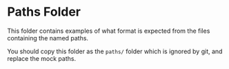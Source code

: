 # Paths Folder

This folder contains examples of what format is expected from the files containing the named paths.

You should copy this folder as the `paths/` folder which is ignored by git, and replace the mock paths.

